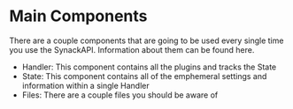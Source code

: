 # Main Components

There are a couple components that are going to be used every single time you use the SynackAPI.
Information about them can be found here.

* Handler: This component contains all the plugins and tracks the State
* State: This component contains all of the emphemeral settings and information within a single Handler
* Files: There are a couple files you should be aware of
